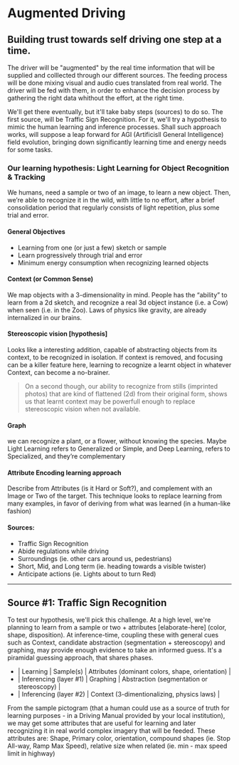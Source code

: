 # Augmented Driving

## Building trust towards self driving one step at a time.

The driver will be "augmented" by the real time information that will be supplied and colllected through our different sources. The feeding process will be done mixing visual and audio cues translated from real world. The driver will be fed with them, in order to enhance the decision process by gathering the right data whithout the effort, at the right time.

We'll get there eventually, but it'll take baby steps (sources) to do so. The first source, will be Traffic Sign Recognition. For it, we'll try a hypothesis to mimic the human learning and inference processes. Shall such approach works, will suppose a leap forward for AGI (Artificisll General Intelligence) field evolution, bringing down significantly learning time and energy needs for some tasks.

### Our learning hypothesis: Light Learning for Object Recognition & Tracking

We humans, need a sample or two of an image, to learn a new object. Then, we’re able to recognize it in the wild, with little to no effort, after a brief consolidation period that regularly consists of light repetition, plus some trial and error.

#### General Objectives
* Learning from one (or just a few) sketch or sample
* Learn progressively through trial and error
* Minimum energy consumption when recognizing learned objects

#### Context (or Common Sense)
We map objects with a 3-dimensionality in mind. People has the “ability” to learn from a 2d sketch, and recognize a real 3d object instance (i.e. a Cow) when seen (i.e. in the Zoo). Laws of physics like gravity, are already internalized in our brains.

#### Stereoscopic vision [hypothesis]
Looks like a interesting addition, capable of abstracting objects from its context, to be recognized in isolation. If context is removed, and focusing can be a killer feature here, learning to recognize a learnt object in whatever Context, can become a no-brainer.

> On a second though, our ability to recognize from stills (imprinted photos) that are kind of flattened (2d) from their original form, shows us that learnt context may be powerfull enough to replace stereoscopic vision when not available.

#### Graph
we can recognize a plant, or a flower, without knowing the species. Maybe Light Learning refers to Generalized or Simple, and Deep Learning, refers to Specialized, and they’re complementary

#### Attribute Encoding learning approach
Describe from Attributes (is it Hard or Soft?), and complement with an Image or Two of the target. This technique looks to replace learning from many examples, in favor of deriving from what was learned (in a human-like fashion)

#### Sources:
* Traffic Sign Recognition
* Abide regulations while driving
* Surroundings (ie. other cars around us, pedestrians)
* Short, Mid, and Long term (ie. heading towards a visible twister)
* Anticipate actions (ie. Lights about to turn Red)

---

## Source #1: Traffic Sign Recognition

To test our hypothesis, we'll pick this challenge. At a high level, we're planning to learn from a sample or two + attributes [elaborate-here] (color, shape, disposition). At inference-time, coupling these with general cues such as Context, candidate abstraction (segmentation + stereoscopy) and graphing, may provide enough evidence to take an informed guess. It's a piramidal guessing approach, that shares phases.

* | Learning | Sample(s) | Attributes (dominant colors, shape, orientation) |
* | Inferencing (layer #1) | Graphing | Abstraction (segmentation or stereoscopy) |
* | Inferencing (layer #2) | Context (3-dimentionalizing, physics laws) |

From the sample pictogram (that a human could use as a source of truth for learning purposes - in a Driving Manual provided by your local institution), we may get some attributes that are useful for learning and later recognizing it in real world complex imagery that will be feeded. These attributes are: Shape, Primary color, orientation, compound shapes (ie. Stop All-way, Ramp Max Speed), relative size when related (ie. min - max speed limit in highway)
